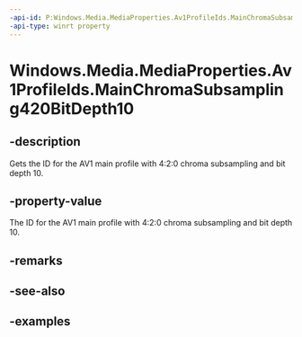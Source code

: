 ```yaml
---
-api-id: P:Windows.Media.MediaProperties.Av1ProfileIds.MainChromaSubsampling420BitDepth10
-api-type: winrt property
---
```


# Windows.Media.MediaProperties.Av1ProfileIds.MainChromaSubsampling420BitDepth10

<!--
public static int MainChromaSubsampling420BitDepth10 { get; }
-->


## -description

Gets the ID for the AV1 main profile with 4:2:0 chroma subsampling and bit depth 10.

## -property-value

The ID for the AV1 main profile with 4:2:0 chroma subsampling and bit depth 10.

## -remarks

## -see-also

## -examples



